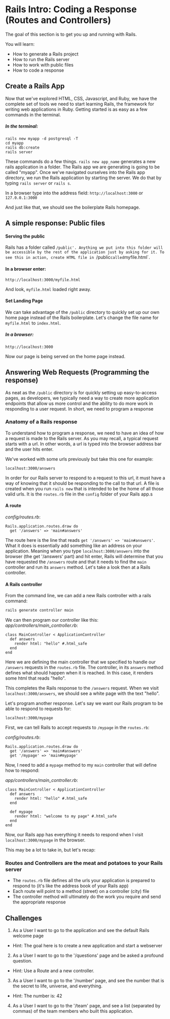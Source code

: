 # Rails Intro: Coding a Response (Routes and Controllers)

The goal of this section is to get you up and running with Rails.

You will learn:

- How to generate a Rails project
- How to run the Rails server
- How to work with public files
- How to code a response

## Create a Rails App
Now that we've explored HTML, CSS, Javascript, and Ruby, we have the complete set of tools we need to start learning Rails, the framework for writing web applications in Ruby. Getting started is as easy as a few commands in the terminal.

##### In the terminal:
```
rails new myapp -d postgresql -T
cd myapp
rails db:create
rails server
```
These commands do a few things. `rails new app_name` generates a new rails application in a folder. The Rails app we are generating is going to be called "myapp". Once we've navigated ourselves into the Rails app directory, we run the Rails application by starting the server. We do that by typing `rails server` or `rails s`.

In a browser type into the address field:
`http://localhost:3000`
or
`127.0.0.1:3000`

And just like that, we should see the boilerplate Rails homepage.

## A simple response: Public files

#### Serving the public

Rails has a folder called `/public'. Anything we put into this folder will be accessible by the rest of the application just by asking for it. To see this in action, create HTML file in `/public` called `myfile.html`.

#### In a browser enter:

`http://localhost:3000/myfile.html`

And look, `myfile.html` loaded right away.

#### Set Landing Page

We can take advantage of the `/public` directory to quickly set up our own home page instead of the Rails boilerplate. Let's change the file name for `myfile.html` to `index.html`.

##### In a browser:

`http://localhost:3000`

Now our page is being served on the home page instead.

## Answering Web Requests (Programming the response)

As neat as the `/public` directory is for quickly setting up easy-to-access pages, as developers, we typically need a way to create more application endpoints that allow us more control and the ability to do more work in responding to a user request. In short, we need to program a response

### Anatomy of a Rails response

To understand how to program a response, we need to have an idea of how a request is made to the Rails server. As you may recall, a typical request starts with a url. In other words, a url is typed into the browser address bar and the user hits enter.

We've worked with some urls previously but take this one for example: 

`localhost:3000/answers`


In order for our Rails server to respond to a request to this url, it must have a way of knowing that it should be responding to the call to that url. A file is created when you run ```rails new``` that is intended to be the home of all those valid urls. It is the ```routes.rb``` file in the ```config``` folder of your Rails app.s

#### A route

*config/routes.rb*:
```
Rails.application.routes.draw do
  get '/answers' => 'main#answers'
```
The route here is the line that reads ```get '/answers' => 'main#answers'```. What it does is essentially add something like an address on your application. Meaning when you type `localhost:3000/answers` into the browser (the get '/answers' part) and hit enter, Rails will determine that you have requested the ```/answers``` route and that it needs to find the ```main``` controller and run its ```answers``` method. Let's take a look then at a Rails controller.

#### A Rails controller
From the command line, we can add a new Rails controller with a rails command:
```bash
rails generate controller main
```

We can then program our controller like this:
*app/controllers/main_controller.rb*:
```
class MainController < ApplicationController
  def answers
    render html: "hello" #.html_safe
  end
end
```

Here we are defining the main controller that we specified to handle our ```/answers``` requests in the ```routes.rb``` file. The controller, in its ```answers``` method defines what should happen when it is reached. In this case, it renders some html that reads "hello". 

This completes the Rails response to the ```/answers``` request. When we visit `localhost:3000/answers`, we should see a white page with the text "hello".

Let's program another response. Let's say we want our Rails program to be able to respond to requests for:

```localhost:3000/mypage```

First, we can tell Rails to accept requests to ```/mypage``` in the ```routes.rb```:

*config/routes.rb*:
```
Rails.application.routes.draw do
  get '/answers' => 'main#answers'
  get '/mypage' => 'main#mypage'
```

Now, I need to add a ```mypage``` method to my ```main``` controller that will define how to respond:

*app/controllers/main_controller.rb*:
```
class MainController < ApplicationController
  def answers
    render html: "hello" #.html_safe
  end

  def mypage
    render html: "welcome to my page" #.html_safe
  end
end
```

Now, our Rails app has everything it needs to respond when I visit ```localhost:3000/mypage``` in the browser. 

This may be a lot to take in, but let's recap:

### Routes and Controllers are the meat and potatoes to your Rails server

- The ```routes.rb``` file defines all the urls your application is prepared to respond to (it's like the address book of your Rails app)
- Each route will point to a method (street) on a controller (city) file
- The controller method will ultimately do the work you require and send the appropriate response

## Challenges

1) As a User I want to go to the application and see the default Rails welcome page
* Hint:  The goal here is to create a new application and start a webserver

2) As a User I want to go to the '/questions' page and be asked a profound question.
* Hint: Use a Route and a new controller.

3) As a User I want to go to the '/number' page, and see the number that is the secret to life, universe, and everything.
* Hint:  The number is: 42

4) As a User I want to go to the '/team' page, and see a list (separated by commas) of the team members who built this application.
